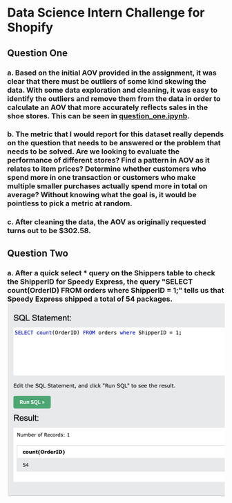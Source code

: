 # Data Science Intern Challenge for Shopify

## Question One
### a. Based on the initial AOV provided in the assignment, it was clear that there must be outliers of some kind skewing the data. With some data exploration and cleaning, it was easy to identify the outliers and remove them from the data in order to calculate an AOV that more accurately reflects sales in the shoe stores. This can be seen in [question_one.ipynb](https://github.com/twolightsabovethesea/shopify-data-science/blob/main/question_one.ipynb). 
### b. The metric that I would report for this dataset really depends on the question that needs to be answered or the problem that needs to be solved. Are we looking to evaluate the performance of different stores? Find a pattern in AOV as it relates to item prices? Determine whether customers who spend more in one transaction or customers who make multiple smaller purchases actually spend more in total on average? Without knowing what the goal is, it would be pointless to pick a metric at random.
### c. After cleaning the data, the AOV as originally requested turns out to be $302.58.

## Question Two
### a. After a quick  select * query on the Shippers table to check the ShipperID for Speedy Express, the query "SELECT count(OrderID) FROM orders where ShipperID = 1;" tells us that Speedy Express shipped a total of 54 packages. ![Image](https://github.com/twolightsabovethesea/shopify-data-science/blob/main/images/query_a.png)


